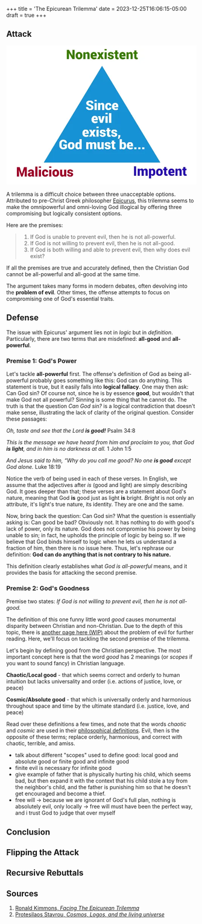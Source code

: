 +++
title = 'The Epicurean Trilemma'
date = 2023-12-25T16:06:15-05:00
draft = true
+++


## Attack

![img name](trilemma.webp)

A trilemma is a difficult choice between three unacceptable options. Attributed to pre-Christ Greek philosopher [Epicurus](https://en.wikipedia.org/wiki/Epicurus), this trilemma seems to make the omnipowerful and omni-loving God illogical by offering three compromising but logically consistent options.

Here are the premises:

> 1. If God is unable to prevent evil, then he is not all-powerful.
> 2. If God is not willing to prevent evil, then he is not all-good.
> 3. If God is both willing and able to prevent evil, then why does evil exist?

If all the premises are true and accurately defined, then the Christian God cannot be all-powerful and all-good at the same time.

The argument takes many forms in modern debates, often devolving into the **problem of evil**. Other times, the offense attempts to focus on compromising one of God's essential traits.

## Defense

The issue with Epicurus' argument lies not in *logic* but in *definition*. Particularly, there are two terms that are misdefined: **all-good** and **all-powerful**.

### Premise 1: God's Power

Let's tackle **all-powerful** first. The offense's definition of God as being all-powerful probably goes something like this: God can do anything. This statement is true, but it easily falls into **logical fallacy**. One may then ask: Can God sin? Of course not, since he is by essence **good**, but wouldn't that make God not all powerful? Sinning is some thing that he cannot do. The truth is that the question *Can God sin?* is a logical contradiction that doesn't make sense, illustrating the lack of clarity of the original question. Consider these passages:

*Oh, taste and see that the Lord ***is good!**** Psalm 34:8

*This is the message we have heard from him and proclaim to you, that God ***is light***, and in him is no darkness at all.* 1 John 1:5

*And Jesus said to him, “Why do you call me good? No one ***is good*** except God alone.* Luke 18:19

Notice the verb of being used in each of these verses. In English, we assume that the adjectives after *is* (good and light) are simply describing God. It goes deeper than that; these verses are a statement about God's nature, meaning that God **is** good just as light **is** bright. *Bright* is not only an attribute, it's light's true nature, its identity. They are one and the same.

Now, bring back the question: Can God sin? What the question is essentially asking is: Can good be bad? Obviously not. It has nothing to do with good's lack of power, only its nature. God does not compromise his power by being unable to sin; in fact, he upholds the principle of logic by being so. If we believe that God binds himself to logic when he lets us understand a fraction of him, then there is no issue here. Thus, let's rephrase our definition:
**God can do anything that is not contrary to his nature.** 

This definition clearly establishes what *God is all-powerful* means, and it provides the basis for attacking the second premise.

### Premise 2: God's Goodness

Premise two states: *If God is not willing to prevent evil, then he is not all-good.*

The definition of this one funny little word *good* causes monumental disparity between Christian and non-Christian. Due to the depth of this topic, there is [another page here (WIP)](/) about the problem of evil for further reading. Here, we'll focus on tackling the second premise of the trilemma.

Let's begin by defining good from the Christian perspective. The most important concept here is that the word *good* has 2 meanings (or *scopes* if you want to sound fancy) in Christian language.

**Chaotic/Local good** - that which seems correct and orderly to human intuition but lacks universality and order (i.e. actions of justice, love, or peace)

**Cosmic/Absolute good** - that which is universally orderly and harmonious throughout space and time by the ultimate standard (i.e. justice, love, and peace)

Read over these definitions a few times, and note that the words *chaotic* and *cosmic* are used in their [philosophical definitions](https://protesilaos.com/books/2022-02-05-cosmos-logos-living-universe). Evil, then is the opposite of these terms; replace orderly, harmonious, and correct with chaotic, terrible, and amiss. 

- talk about different "scopes" used to define good: local good and absolute good or finite good and infinite good
- finite evil is necessary for infinite good
- give example of father that is physically hurting his child, which seems bad, but then expand it with the context that his child stole a toy from the neighbor's child, and the father is punishing him so that he doesn't get encouraged and become a thief.
- free will -> because we are ignorant of God's full plan, nothing is absolutely evil, only locally -> free will must have been the perfect way, and i trust God to judge that over myself

## Conclusion

## Flipping the Attack

## Recursive Rebuttals

## Sources
1. [Ronald Kimmons, *Facing The Epicurean Trilemma*](https://medium.com/@ronald_37940/facing-the-epicurean-trilemma-cf0f690a7daf)
2. [Protesilaos Stavrou, *Cosmos, Logos, and the living universe*](https://protesilaos.com/books/2022-02-05-cosmos-logos-living-universe/)